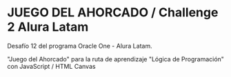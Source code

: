 # JUEGO DEL AHORCADO / Challenge 2 Alura Latam

Desafío 12 del programa Oracle One - Alura Latam.

"Juego del Ahorcado" para la ruta de aprendizaje "Lógica de Programación" con JavaScript / HTML Canvas
